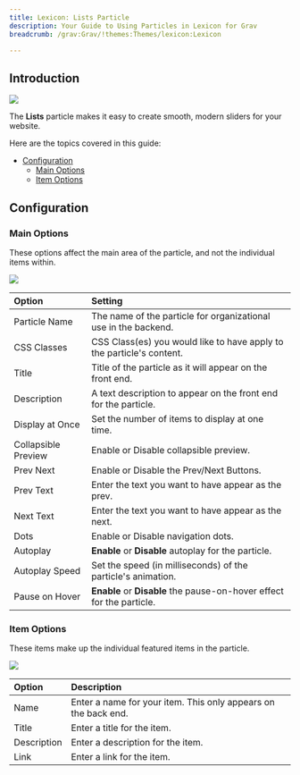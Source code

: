 ```yaml
---
title: Lexicon: Lists Particle
description: Your Guide to Using Particles in Lexicon for Grav
breadcrumb: /grav:Grav/!themes:Themes/lexicon:Lexicon

---
```


## Introduction

![](assets/particle_lists1.png) 

The **Lists** particle makes it easy to create smooth, modern sliders for your website.

Here are the topics covered in this guide:

* [Configuration](#configuration)
    - [Main Options](#main-options)
    - [Item Options](#item-options)

## Configuration

### Main Options 

These options affect the main area of the particle, and not the individual items within.

![](assets/particle_lists2.png) 

| Option              | Setting                                                               |
| :-----              | :-----                                                                |
| Particle Name       | The name of the particle for organizational use in the backend.       |
| CSS Classes         | CSS Class(es) you would like to have apply to the particle's content. |
| Title               | Title of the particle as it will appear on the front end.             |
| Description         | A text description to appear on the front end for the particle.       |
| Display at Once     | Set the number of items to display at one time.                       |
| Collapsible Preview | Enable or Disable collapsible preview.                                |
| Prev Next           | Enable or Disable the Prev/Next Buttons.                              |
| Prev Text           | Enter the text you want to have appear as the prev.                   |
| Next Text           | Enter the text you want to have appear as the next.                   |
| Dots                | Enable or Disable navigation dots.                                    |
| Autoplay            | **Enable** or **Disable** autoplay for the particle.                  |
| Autoplay Speed      | Set the speed (in milliseconds) of the particle's animation.          |
| Pause on Hover      | **Enable** or **Disable** the pause-on-hover effect for the particle. |

### Item Options

These items make up the individual featured items in the particle.

![](assets/particle_lists3.png)

| Option       | Description                                                       |
| :-----       | :-----                                                            |
| Name         | Enter a name for your item. This only appears on the back end.    |
| Title        | Enter a title for the item.                                       |
| Description  | Enter a description for the item.                                 |
| Link         | Enter a link for the item.                                        |